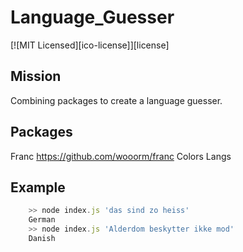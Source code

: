 # Language_Guesser

[![MIT Licensed][ico-license]][license]

## Mission
Combining packages to create a language guesser.

## Packages
Franc https://github.com/wooorm/franc
Colors
Langs

## Example 
```js
    >> node index.js 'das sind zo heiss'
    German
    >> node index.js 'Alderdom beskytter ikke mod'
    Danish
```